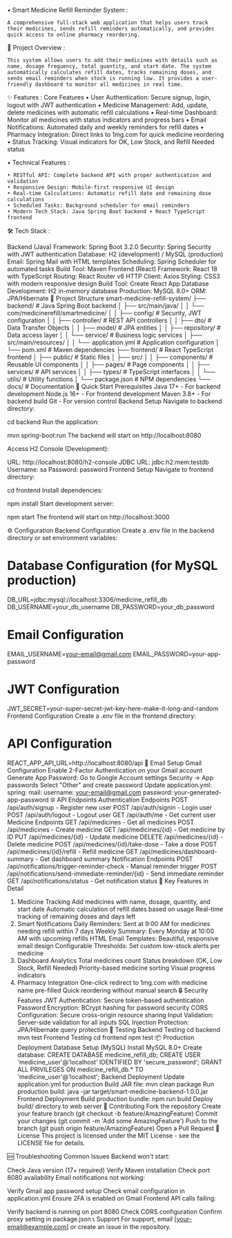 • Smart Medicine Refill Reminder System : 

    A comprehensive full-stack web application that helps users track their medicines, sends refill reminders automatically, and provides quick access to online pharmacy reordering.

🎯 Project Overview :
    
    This system allows users to add their medicines with details such as name, dosage frequency, total quantity, and start date. The system automatically calculates refill dates, tracks remaining doses, and sends email reminders when stock is running low. It provides a user-friendly dashboard to monitor all medicines in real time.

✨ Features :
    Core Features
        • User Authentication: Secure signup, login, logout with JWT authentication
        • Medicine Management: Add, update, delete medicines with automatic refill calculations
        • Real-time Dashboard: Monitor all medicines with status indicators and progress bars
        • Email Notifications: Automated daily and weekly reminders for refill dates
        • Pharmacy Integration: Direct links to 1mg.com for quick medicine reordering
        • Status Tracking: Visual indicators for OK, Low Stock, and Refill Needed status

• Technical Features : 

    • RESTful API: Complete backend API with proper authentication and validation
    • Responsive Design: Mobile-first responsive UI design
    • Real-time Calculations: Automatic refill date and remaining dose calculations
    • Scheduled Tasks: Background scheduler for email reminders
    • Modern Tech Stack: Java Spring Boot backend + React TypeScript frontend

🛠 Tech Stack :

Backend (Java)
Framework: Spring Boot 3.2.0
Security: Spring Security with JWT authentication
Database: H2 (development) / MySQL (production)
Email: Spring Mail with HTML templates
Scheduling: Spring Scheduler for automated tasks
Build Tool: Maven
Frontend (React)
Framework: React 18 with TypeScript
Routing: React Router v6
HTTP Client: Axios
Styling: CSS3 with modern responsive design
Build Tool: Create React App
Database
Development: H2 in-memory database
Production: MySQL 8.0+
ORM: JPA/Hibernate
📁 Project Structure
smart-medicine-refill-system/
├── backend/                    # Java Spring Boot backend
│   ├── src/main/java/
│   │   └── com/medicinerefill/smartmedicine/
│   │       ├── config/         # Security, JWT configuration
│   │       ├── controller/     # REST API controllers
│   │       ├── dto/           # Data Transfer Objects
│   │       ├── model/         # JPA entities
│   │       ├── repository/    # Data access layer
│   │       └── service/       # Business logic services
│   ├── src/main/resources/
│   │   └── application.yml    # Application configuration
│   └── pom.xml               # Maven dependencies
├── frontend/                  # React TypeScript frontend
│   ├── public/               # Static files
│   ├── src/
│   │   ├── components/       # Reusable UI components
│   │   ├── pages/           # Page components
│   │   ├── services/        # API services
│   │   ├── types/           # TypeScript interfaces
│   │   └── utils/           # Utility functions
│   └── package.json         # NPM dependencies
└── docs/                    # Documentation
🚀 Quick Start
Prerequisites
Java 17+ - For backend development
Node.js 16+ - For frontend development
Maven 3.8+ - For backend build
Git - For version control
Backend Setup
Navigate to backend directory:

cd backend
Run the application:

mvn spring-boot:run
The backend will start on http://localhost:8080

Access H2 Console (Development):

URL: http://localhost:8080/h2-console
JDBC URL: jdbc:h2:mem:testdb
Username: sa
Password: password
Frontend Setup
Navigate to frontend directory:

cd frontend
Install dependencies:

npm install
Start development server:

npm start
The frontend will start on http://localhost:3000

⚙️ Configuration
Backend Configuration
Create a .env file in the backend directory or set environment variables:

# Database Configuration (for MySQL production)
DB_URL=jdbc:mysql://localhost:3306/medicine_refill_db
DB_USERNAME=your_db_username
DB_PASSWORD=your_db_password

# Email Configuration
EMAIL_USERNAME=your-email@gmail.com
EMAIL_PASSWORD=your-app-password

# JWT Configuration
JWT_SECRET=your-super-secret-jwt-key-here-make-it-long-and-random
Frontend Configuration
Create a .env file in the frontend directory:

# API Configuration
REACT_APP_API_URL=http://localhost:8080/api
📧 Email Setup
Gmail Configuration
Enable 2-Factor Authentication on your Gmail account
Generate App Password:
Go to Google Account settings
Security → App passwords
Select "Other" and create password
Update application.yml:
spring:
  mail:
    username: your-email@gmail.com
    password: your-generated-app-password
🌐 API Endpoints
Authentication Endpoints
POST /api/auth/signup    - Register new user
POST /api/auth/signin    - Login user
POST /api/auth/logout    - Logout user
GET  /api/auth/me        - Get current user
Medicine Endpoints
GET    /api/medicines                  - Get all medicines
POST   /api/medicines                  - Create medicine
GET    /api/medicines/{id}             - Get medicine by ID
PUT    /api/medicines/{id}             - Update medicine
DELETE /api/medicines/{id}             - Delete medicine
POST   /api/medicines/{id}/take-dose   - Take a dose
POST   /api/medicines/{id}/refill      - Refill medicine
GET    /api/medicines/dashboard-summary - Get dashboard summary
Notification Endpoints
POST /api/notifications/trigger-reminder-check        - Manual reminder trigger
POST /api/notifications/send-immediate-reminder/{id}  - Send immediate reminder
GET  /api/notifications/status                        - Get notification status
📱 Key Features in Detail
1. Medicine Tracking
Add medicines with name, dosage, quantity, and start date
Automatic calculation of refill dates based on usage
Real-time tracking of remaining doses and days left
2. Smart Notifications
Daily Reminders: Sent at 9:00 AM for medicines needing refill within 7 days
Weekly Summary: Every Monday at 10:00 AM with upcoming refills
HTML Email Templates: Beautiful, responsive email design
Configurable Thresholds: Set custom low-stock alerts per medicine
3. Dashboard Analytics
Total medicines count
Status breakdown (OK, Low Stock, Refill Needed)
Priority-based medicine sorting
Visual progress indicators
4. Pharmacy Integration
One-click redirect to 1mg.com with medicine name pre-filled
Quick reordering without manual search
🔒 Security Features
JWT Authentication: Secure token-based authentication
Password Encryption: BCrypt hashing for password security
CORS Configuration: Secure cross-origin resource sharing
Input Validation: Server-side validation for all inputs
SQL Injection Protection: JPA/Hibernate query protection
🧪 Testing
Backend Testing
cd backend
mvn test
Frontend Testing
cd frontend
npm test
📦 Production Deployment
Database Setup (MySQL)
Install MySQL 8.0+
Create database:
CREATE DATABASE medicine_refill_db;
CREATE USER 'medicine_user'@'localhost' IDENTIFIED BY 'secure_password';
GRANT ALL PRIVILEGES ON medicine_refill_db.* TO 'medicine_user'@'localhost';
Backend Deployment
Update application.yml for production
Build JAR file:
mvn clean package
Run production build:
java -jar target/smart-medicine-backend-1.0.0.jar
Frontend Deployment
Build production bundle:
npm run build
Deploy build/ directory to web server
🤝 Contributing
Fork the repository
Create your feature branch (git checkout -b feature/AmazingFeature)
Commit your changes (git commit -m 'Add some AmazingFeature')
Push to the branch (git push origin feature/AmazingFeature)
Open a Pull Request
📝 License
This project is licensed under the MIT License - see the LICENSE file for details.

🆘 Troubleshooting
Common Issues
Backend won't start:

Check Java version (17+ required)
Verify Maven installation
Check port 8080 availability
Email notifications not working:

Verify Gmail app password setup
Check email configuration in application.yml
Ensure 2FA is enabled on Gmail
Frontend API calls failing:

Verify backend is running on port 8080
Check CORS configuration
Confirm proxy setting in package.json
📞 Support
For support, email [your-email@example.com] or create an issue in the repository.
